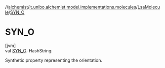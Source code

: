 //[alchemist](../../../index.md)/[it.unibo.alchemist.model.implementations.molecules](../index.md)/[LsaMolecule](index.md)/[SYN_O](-s-y-n_-o.md)

# SYN_O

[jvm]\
val [SYN_O](-s-y-n_-o.md): HashString

Synthetic property representing the orientation.
